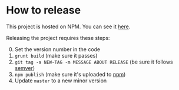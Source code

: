 # How to release

This project is hosted on NPM.  You can see it [here][npm-project].

Releasing the project requires these steps:

0. Set the version number in the code
1. `grunt build` (make sure it passes)
2. `git tag -a NEW-TAG -m MESSAGE ABOUT RELEASE` (be sure it follows [semver][semantic-versioning])
3. `npm publish` (make sure it's uploaded to [npm][npm-project])
4. Update `master` to a new minor version

[npm-project]: https://www.npmjs.com/package/canadarm
[semantic-versioning]: http://semver.org/
